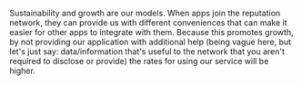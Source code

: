 Sustainability and growth are our models. When apps join the reputation network,
they can provide us with different conveniences that can make it easier for
other apps to integrate with them. Because this promotes growth, by not
providing our application with additional help (being vague here, but let's just
say: data/information that's useful to the network that you aren't required to
disclose or provide) the rates for using our service will be higher.
